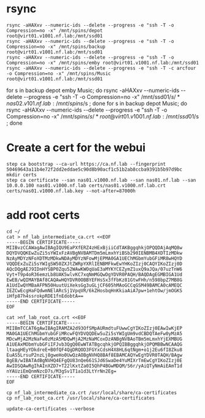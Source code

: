 # rsync
```
rsync -aHAXxv --numeric-ids --delete --progress -e "ssh -T -o Compression=no -x" /mnt/spins/depot root@virt01.v1001.nf.lab:/mnt/ssd01 
rsync -aHAXxv --numeric-ids --delete --progress -e "ssh -T -o Compression=no -x" /mnt/spins/backup root@virt01.v1001.nf.lab:/mnt/ssd01 
rsync -aHAXxv --numeric-ids --delete --progress -e "ssh -T -o Compression=no -x" /mnt/spins/emby root@virt01.v1001.nf.lab:/mnt/ssd01 
rsync -aHAXxv --numeric-ids --delete --progress -e "ssh -T -c arcfour -o Compression=no -x" /mnt/spins/Music root@virt01.v1001.nf.lab:/mnt/ssd01 
```

for s in backup depot emby Music; do rsync -aHAXxv --numeric-ids --delete --progress -e "ssh -T -o Compression=no -x" /mnt/ssd01/$s/* nas02.v101.nf.lab:/mnt/spins/$s ; done
for s in backup depot Music; do rsync -aHAXxv --numeric-ids --delete --progress -e "ssh -T -o Compression=no -x" /mnt/spins/$s/* root@virt01.v1001.nf.lab:/mnt/ssd01/$s ; done

# Create a cert for the webui
```
step ca bootstrap --ca-url https://ca.nf.lab --fingerprint 50469643a11b4e72f2dd2eddae5c90d8b90acf1c51b2ab8ccba9391b5b97d9bc
mkdir certs
step ca certificate --san nas01.v1000.nf.lab --san nas01.nf.lab --san 10.0.0.100 nas01.v1000.nf.lab certs/nas01.v1000.nf.lab.crt certs/nas01.v1000.nf.lab.key --not-after=87000h
```

# add root certs
```
cd ~/
cat > nf_lab_intermediate_ca.crt <<EOF
-----BEGIN CERTIFICATE-----
MIIBvzCCAWagAwIBAgIQU9EaPXfERZ4zHExBjiiCdTAKBggqhkjOPQQDAjAqMQ8w
DQYDVQQKEwZuZi5sYWIxFzAVBgNVBAMTDm5mLmxhYiBSb290IENBMB4XDTIzMDkw
NzAyMDYzNFoXDTMzMDkwNDAyMDYzNFowMjEPMA0GA1UEChMGbmYubGFiMR8wHQYD
VQQDExZuZi5sYWIgSW50ZXJtZWRpYXRlIENBMFkwEwYHKoZIzj0CAQYIKoZIzj0D
AQcDQgAEJ9IDnHYSBP0Zqu52WAwKWOqUaE3aMYKYCEZymZ1uxQ9aJQa/07uzTnW6
Vyt+T9p4oR36emzLb8UAK5wlvKC7xqNmMGQwDgYDVR0PAQH/BAQDAgEGMBIGA1Ud
EwEB/wQIMAYBAf8CAQAwHQYDVR0OBBYEFHsSx3fFbKz81GtwFHh/n598bpZ7MB8G
A1UdIwQYMBaAFPN50HuutUiXeksGg3uGLjCF605hMAoGCCqGSM49BAMCA0cAMEQC
IEZCwEcgHaFQdwmNElARcSj1VpqVR/6kZHosbqHnKkiaAiA7pw+1ehtOw/jmOGKS
iHfp87h4ssrokpRDE1fnEdobtA==
-----END CERTIFICATE-----
EOF

cat >nf_lab_root_ca.crt <<EOF
-----BEGIN CERTIFICATE-----
MIIBmTCCAT6gAwIBAgIRAMZA2d93OfSMpAURmdtuFUwwCgYIKoZIzj0EAwIwKjEP
MA0GA1UEChMGbmYubGFiMRcwFQYDVQQDEw5uZi5sYWIgUm9vdCBDQTAeFw0yMzA5
MDcwMjA2MzNaFw0zMzA5MDQwMjA2MzNaMCoxDzANBgNVBAoTBm5mLmxhYjEXMBUG
A1UEAxMObmYubGFiIFJvb3QgQ0EwWTATBgcqhkjOPQIBBggqhkjOPQMBBwNCAAQG
ltaagHEyYDkdreE+B0fQF4QgDRQOD3FGYxCdsH4X8HL6qtNgm+o1j2Eu6fI8Zku8
EuAS5LrsuP2nzLj8gweHo0UwQzAOBgNVHQ8BAf8EBAMCAQYwEgYDVR0TAQH/BAgw
BgEB/wIBATAdBgNVHQ4EFgQU83nQe661SJd6SwaDe4YuMIXrTmEwCgYIKoZIzj0E
AwIDSQAwRgIhAInXZD7+T22lKxtZa0I5QhP4BGwMDQM/S6r/yAiQTyNmAiEAmT1d
nYAUziEmQnmNzcD7s/M3gSv1T1a1d3LtYrNn2Eg=
-----END CERTIFICATE-----
EOF

cp nf_lab_intermediate_ca.crt /usr/local/share/ca-certificates
cp nf_lab_root_ca.crt /usr/local/share/ca-certificates

update-ca-certificates --verbose
```
